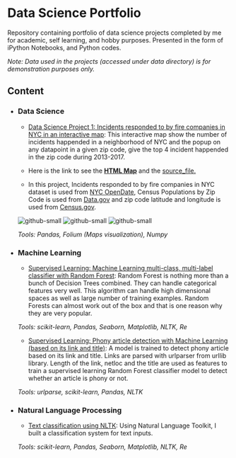 # Data Science Portfolio

Repository containing portfolio of data science projects completed by me for academic, self learning, and hobby purposes.
Presented in the form of iPython Notebooks, and Python codes.

_Note: Data used in the projects (accessed under data directory) is for demonstration purposes only._

## Content
- ### Data Science

    - [Data Science Project 1: Incidents responded to by fire companies in NYC in an interactive
     map](https://github.com/MahdiDavari/Data-Science-Portfolio/blob/master/DS1_Interactive_Map/Incidents_Responded_to_by_Fire_Companies_Interactive_Map.ipynb):
    This interactive map show the number of incidents happended in a neighborhood of NYC and the popup
     on any datapoint in a given zip code, give the top 4 incident happended in the zip code during 2013-2017.

    - Here is the link to see the [**HTML Map**](http://www.mdavari.com/Data-Science-Portfolio/DS1_Interactive_Map/Incidents_Responded_to_by_Fire_Companies_Interactive_Map.html) and 
     the [source_file.](https://github.com/MahdiDavari/Data-Science-Portfolio/blob/master/DS1_Interactive_Map/Incidents_Responded_to_by_Fire_Companies_Interactive_Map.html)

    - In this project, Incidents responded to by fire companies in NYC dataset is used from [NYC OpenDate](    https://data.cityofnewyork.us/Public-Safety/Incidents-Responded-to-by-Fire-Companies/tm6d-hbzd/data
), Census Populations by Zip Code is used from [Data.gov](https://catalog.data.gov/dataset/2010-census-populations-by-zip-code) and zip code latitude and longitude is used from [Census.gov](https://www.census.gov/geo/maps-data/data/gazetteer2017.html).  
    
    ![github-small](https://opendata.cityofnewyork.us/wp-content/themes/opendata-wp/assets/img/nyc-open-data-logo.svg)  ![github-small](https://upload.wikimedia.org/wikipedia/commons/thumb/c/c1/United_States_Census_Bureau_Wordmark.svg/300px-United_States_Census_Bureau_Wordmark.svg.png) ![github-small](https://s3.amazonaws.com/bsp-ocsit-prod-east-appdata/datagov/wordpress/2015/08/cl03j7swsaazth3-300x136.png)
    
  _Tools: Pandas, Folium (Maps visualization), Numpy_

    
- ### Machine Learning

    - [Supervised Learning: Machine Learning multi-class, multi-label classifier 
with Random Forest](https://github.com/MahdiDavari/Data-Science-Portfolio/blob/master/ML_Micro_Projects/ML%20with%20Random%20Forest%20(muli-class%2C%20multi-label%20classifier).py):
Random Forest is nothing more than a bunch of Decision Trees combined. They can handle categorical features very well.
This algorithm can handle high dimensional spaces as well as large number of training examples.
Random Forests can almost work out of the box and that is one reason why they are very popular.

   _Tools: scikit-learn, Pandas, Seaborn, Matplotlib, NLTK, Re_
    
    - [Supervised Learning: Phony article detection with Machine Learning (based on its link and title)](https://github.com/MahdiDavari/Data-Science-Portfolio/blob/master/ML_Micro_Projects/ML%20with%20Random%20Forest%20(Article%20classification%20based%20on%20link%20and%20title).ipynb):
A model is trained to detect phony article based on its link and title. Links are parsed with urlparser from urllib library.
 Length of the link, netloc and the title are used as features to train a supervised learning Random Forest classifier model
  to detect whether an article is phony or not.
  
  _Tools: urlparse, scikit-learn, Pandas, NLTK_

    
- ### Natural Language Processing
    - [Text classification using NLTK](https://github.com/MahdiDavari/Data-Science-Portfolio/blob/master/ML_Micro_Projects/ML%20with%20Random%20Forest%20(muli-class%2C%20multi-label%20classifier).py): 
    Using Natural Language Toolkit, I built a classification system for text inputs.
     
   _Tools: scikit-learn, Pandas, Seaborn, Matplotlib, NLTK, Re_
